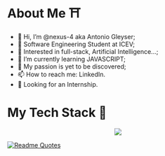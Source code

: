 # About Me :shinto_shrine:
- 👋 Hi, I’m @nexus-4 aka Antonio Gleyser;
- 🔋  Software Engineering Student at ICEV;
- 👀 Interested in full-stack, Artificial Intelligence...;
- 🌱 I’m currently learning JAVASCRIPT;
- 💞️ My passion is yet to be discovered;
- 📫 How to reach me: LinkedIn.
- 📌 Looking for an Internship.

# My Tech Stack :japanese_castle: 
<p align="center"> 
  <a href="https://skillicons.dev">
    <img src="https://skillicons.dev/icons?i=js,html,css,python,java,git&theme=dark" /> 
  </a>
</p>

 
  [![Readme Quotes](https://quotes-github-readme.vercel.app/api?type=horizontal&theme=dark)](https://github.com/piyushsuthar/github-readme-quotes)

